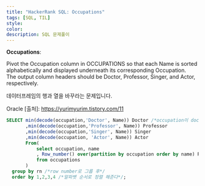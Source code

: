```yaml
---
title: "HackerRank SQL: Occupations"
tags: [SQL, TIL]
style:
color:
description: SQL 문제풀이
---
```

**Occupations**: <br/>

Pivot the Occupation column in OCCUPATIONS so that each Name is sorted alphabetically and displayed underneath its corresponding Occupation. <br/>
The output column headers should be Doctor, Professor, Singer, and Actor, respectively.

데이터프레임의 행과 열을 바꾸라는 문제입니다. <br/> 

Oracle
[출처]: https://yurimyurim.tistory.com/11
```sql
SELECT min(decode(occupation,'Doctor', Name)) Doctor /*occupation이 doctor일 경우 name을 return하라 그 중 min값을 불러와라(RN의 min값 즉 alphabet정렬 한것 중 min값)*/
       ,min(decode(occupation,'Professor', Name)) Professor
       ,min(decode(occupation,'Singer', Name)) Singer
       ,min(decode(occupation, 'Actor', Name)) Actor
       From(
           select occupation, name
           , Row_number() over(partition by occupation order by name) RN /*occupation으로 그룹 후 name으로 정렬해준 후 row_number를 붙여준다(각 occupation안에서 name으로 정렬 후 row_number를 붙여주는 형태)*/
           from occupations
       )
  group by rn /*row number로 그룹 후*/
  order by 1,2,3,4 /*알파벳 순서로 정렬 해준다*/;
```

